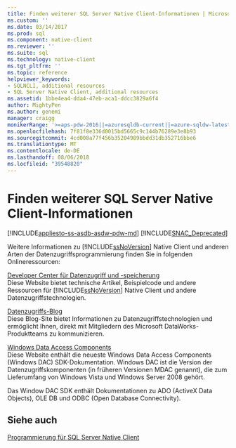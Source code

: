 ```yaml
---
title: Finden weiterer SQL Server Native Client-Informationen | Microsoft-Dokumentation
ms.custom: ''
ms.date: 03/14/2017
ms.prod: sql
ms.component: native-client
ms.reviewer: ''
ms.suite: sql
ms.technology: native-client
ms.tgt_pltfrm: ''
ms.topic: reference
helpviewer_keywords:
- SQLNCLI, additional resources
- SQL Server Native Client, additional resources
ms.assetid: 1bbe4ea4-dda4-47eb-aca1-ddcc3829a6f4
author: MightyPen
ms.author: genemi
manager: craigg
monikerRange: '>=aps-pdw-2016||=azuresqldb-current||=azure-sqldw-latest||>=sql-server-2016||=sqlallproducts-allversions||>=sql-server-linux-2017'
ms.openlocfilehash: 7f81f8e336d0015bd5665c9c144b76289e3e8b93
ms.sourcegitcommit: 4cd008a77f456b35204989bbdd31db352716bbe6
ms.translationtype: MT
ms.contentlocale: de-DE
ms.lasthandoff: 08/06/2018
ms.locfileid: "39548820"
---
```

# <a name="finding-more-sql-server-native-client-information"></a>Finden weiterer SQL Server Native Client-Informationen
[!INCLUDE[appliesto-ss-asdb-asdw-pdw-md](../../includes/appliesto-ss-asdb-asdw-pdw-md.md)]
[!INCLUDE[SNAC_Deprecated](../../includes/snac-deprecated.md)]

  Weitere Informationen zu [!INCLUDE[ssNoVersion](../../includes/ssnoversion-md.md)] Native Client und anderen Arten der Datenzugriffsprogrammierung finden Sie in folgenden Onlineressourcen:  
  
 [Developer Center für Datenzugriff und -speicherung](http://go.microsoft.com/fwlink?linkid=4173)  
 Diese Website bietet technische Artikel, Beispielcode und andere Ressourcen für [!INCLUDE[ssNoVersion](../../includes/ssnoversion-md.md)] Native Client und andere Datenzugriffstechnologien.  
  
 [Datenzugriffs-Blog](http://go.microsoft.com/fwlink/?LinkId=48617)  
 Diese Blog-Site bietet Informationen zu Datenzugriffstechnologien und ermöglicht Ihnen, direkt mit Mitgliedern des Microsoft DataWorks-Produktteams zu kommunizieren.  
  
 [Windows Data Access Components](http://go.microsoft.com/fwlink/?LinkId=107907)  
 Diese Website enthält die neueste Windows Data Access Components (Windows DAC) SDK-Dokumentation. Windows DAC ist die Version der Datenzugriffskomponenten (in früheren Versionen MDAC genannt), die zum Lieferumfang von Windows Vista und Windows Server 2008 gehört.  
  
 Das Window DAC SDK enthält Dokumentationen zu ADO (ActiveX Data Objects), OLE DB und ODBC (Open Database Connectivity).  
  

## <a name="see-also"></a>Siehe auch  
 [Programmierung für SQL Server Native Client](../../relational-databases/native-client/sql-server-native-client-programming.md)  
  
  

